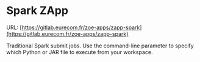 # Spark ZApp

URL: [https://gitlab.eurecom.fr/zoe-apps/zapp-spark](https://gitlab.eurecom.fr/zoe-apps/zapp-spark)

Traditional Spark submit jobs. Use the command-line parameter to specify which Python or JAR file to execute from your workspace.
